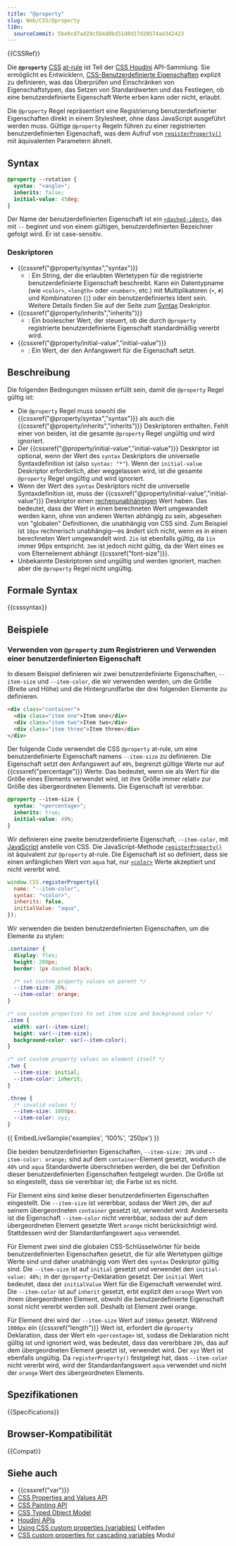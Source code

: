 ```yaml
---
title: "@property"
slug: Web/CSS/@property
l10n:
  sourceCommit: 5be0cd7ad28c5b4d0bd31d8d17d28574ad342423
---
```


{{CSSRef}}

Die **`@property`** [CSS](/de/docs/Web/CSS) [at-rule](/de/docs/Web/CSS/CSS_syntax/At-rule) ist Teil der [CSS Houdini](/de/docs/Web/API/Houdini_APIs) API-Sammlung. Sie ermöglicht es Entwicklern, [CSS-Benutzerdefinierte Eigenschaften](/de/docs/Web/CSS/--*) explizit zu definieren, was das Überprüfen und Einschränken von Eigenschaftstypen, das Setzen von Standardwerten und das Festlegen, ob eine benutzerdefinierte Eigenschaft Werte erben kann oder nicht, erlaubt.

Die `@property` Regel repräsentiert eine Registrierung benutzerdefinierter Eigenschaften direkt in einem Stylesheet, ohne dass JavaScript ausgeführt werden muss. Gültige `@property` Regeln führen zu einer registrierten benutzerdefinierten Eigenschaft, was dem Aufruf von [`registerProperty()`](/de/docs/Web/API/CSS/registerProperty_static) mit äquivalenten Parametern ähnelt.

## Syntax

```css
@property --rotation {
  syntax: "<angle>";
  inherits: false;
  initial-value: 45deg;
}
```

Der Name der benutzerdefinierten Eigenschaft ist ein [`<dashed-ident>`](/de/docs/Web/CSS/dashed-ident), das mit `--` beginnt und von einem gültigen, benutzerdefinierten Bezeichner gefolgt wird. Er ist case-sensitiv.

### Deskriptoren

- {{cssxref("@property/syntax","syntax")}}
  - : Ein String, der die erlaubten Wertetypen für die registrierte benutzerdefinierte Eigenschaft beschreibt.
    Kann ein Datentypname (wie `<color>`, `<length>` oder `<number>`, etc.) mit Multiplikatoren (`+`, `#`) und Kombinatoren (`|`) oder ein benutzerdefiniertes Ident sein.
    Weitere Details finden Sie auf der Seite zum [Syntax](/de/docs/Web/CSS/@property/syntax) Deskriptor.
- {{cssxref("@property/inherits","inherits")}}
  - : Ein boolescher Wert, der steuert, ob die durch `@property` registrierte benutzerdefinierte Eigenschaft standardmäßig vererbt wird.
- {{cssxref("@property/initial-value","initial-value")}}
  - : Ein Wert, der den Anfangswert für die Eigenschaft setzt.

## Beschreibung

Die folgenden Bedingungen müssen erfüllt sein, damit die `@property` Regel gültig ist:

- Die `@property` Regel muss sowohl die {{cssxref("@property/syntax","syntax")}} als auch die {{cssxref("@property/inherits","inherits")}} Deskriptoren enthalten.
  Fehlt einer von beiden, ist die gesamte `@property` Regel ungültig und wird ignoriert.
- Der {{cssxref("@property/initial-value","initial-value")}} Deskriptor ist optional, wenn der Wert des `syntax` Deskriptors die universelle Syntaxdefinition ist (also `syntax: "*"`).
  Wenn der `initial-value` Deskriptor erforderlich, aber weggelassen wird, ist die gesamte `@property` Regel ungültig und wird ignoriert.
- Wenn der Wert des `syntax` Deskriptors nicht die universelle Syntaxdefinition ist, muss der {{cssxref("@property/initial-value","initial-value")}} Deskriptor einen [rechenunabhängigen](https://drafts.css-houdini.org/css-properties-values-api-1/#computationally-independent) Wert haben.
  Das bedeutet, dass der Wert in einen berechneten Wert umgewandelt werden kann, ohne von anderen Werten abhängig zu sein, abgesehen von "globalen" Definitionen, die unabhängig von CSS sind.
  Zum Beispiel ist `10px` rechnerisch unabhängig—es ändert sich nicht, wenn es in einen berechneten Wert umgewandelt wird. `2in` ist ebenfalls gültig, da `1in` immer 96px entspricht. `3em` ist jedoch nicht gültig, da der Wert eines `em` vom Elternelement abhängt {{cssxref("font-size")}}.
- Unbekannte Deskriptoren sind ungültig und werden ignoriert, machen aber die `@property` Regel nicht ungültig.

## Formale Syntax

{{csssyntax}}

## Beispiele

### Verwenden von `@property` zum Registrieren und Verwenden einer benutzerdefinierten Eigenschaft

In diesem Beispiel definieren wir zwei benutzerdefinierte Eigenschaften, `--item-size` und `--item-color`, die wir verwenden werden, um die Größe (Breite und Höhe) und die Hintergrundfarbe der drei folgenden Elemente zu definieren.

```html
<div class="container">
  <div class="item one">Item one</div>
  <div class="item two">Item two</div>
  <div class="item three">Item three</div>
</div>
```

Der folgende Code verwendet die CSS `@property` at-rule, um eine benutzerdefinierte Eigenschaft namens `--item-size` zu definieren. Die Eigenschaft setzt den Anfangswert auf `40%`, begrenzt gültige Werte nur auf {{cssxref("percentage")}} Werte. Das bedeutet, wenn sie als Wert für die Größe eines Elements verwendet wird, ist ihre Größe immer relativ zur Größe des übergeordneten Elements. Die Eigenschaft ist vererbbar.

```css
@property --item-size {
  syntax: "<percentage>";
  inherits: true;
  initial-value: 40%;
}
```

Wir definieren eine zweite benutzerdefinierte Eigenschaft, `--item-color`, mit [JavaScript](/de/docs/Web/JavaScript) anstelle von CSS. Die JavaScript-Methode [`registerProperty()`](/de/docs/Web/API/CSS/registerProperty_static) ist äquivalent zur `@property` at-rule. Die Eigenschaft ist so definiert, dass sie einen anfänglichen Wert von `aqua` hat, nur [`<color>`](/de/docs/Web/CSS/color_value) Werte akzeptiert und nicht vererbt wird.

```js
window.CSS.registerProperty({
  name: "--item-color",
  syntax: "<color>",
  inherits: false,
  initialValue: "aqua",
});
```

Wir verwenden die beiden benutzerdefinierten Eigenschaften, um die Elemente zu stylen:

```css
.container {
  display: flex;
  height: 200px;
  border: 1px dashed black;

  /* set custom property values on parent */
  --item-size: 20%;
  --item-color: orange;
}

/* use custom properties to set item size and background color */
.item {
  width: var(--item-size);
  height: var(--item-size);
  background-color: var(--item-color);
}

/* set custom property values on element itself */
.two {
  --item-size: initial;
  --item-color: inherit;
}

.three {
  /* invalid values */
  --item-size: 1000px;
  --item-color: xyz;
}
```

{{ EmbedLiveSample('examples', '100%', '250px') }}

Die beiden benutzerdefinierten Eigenschaften, `--item-size: 20%` und `--item-color: orange;` sind auf dem `container`-Element gesetzt, wodurch die `40%` und `aqua` Standardwerte überschrieben werden, die bei der Definition dieser benutzerdefinierten Eigenschaften festgelegt wurden. Die Größe ist so eingestellt, dass sie vererbbar ist; die Farbe ist es nicht.

Für Element eins sind keine dieser benutzerdefinierten Eigenschaften eingestellt. Die `--item-size` ist vererbbar, sodass der Wert `20%`, der auf seinem übergeordneten `container` gesetzt ist, verwendet wird. Andererseits ist die Eigenschaft `--item-color` nicht vererbbar, sodass der auf dem übergeordneten Element gesetzte Wert `orange` nicht berücksichtigt wird. Stattdessen wird der Standardanfangswert `aqua` verwendet.

Für Element zwei sind die globalen CSS-Schlüsselwörter für beide benutzerdefinierten Eigenschaften gesetzt, die für alle Wertetypen gültige Werte sind und daher unabhängig vom Wert des `syntax` Deskriptor gültig sind. Die `--item-size` ist auf `initial` gesetzt und verwendet den `initial-value: 40%;` in der `@property`-Deklaration gesetzt. Der `initial` Wert bedeutet, dass der `initialValue` Wert für die Eigenschaft verwendet wird. Die `--item-color` ist auf `inherit` gesetzt, erbt explizit den `orange` Wert von ihrem übergeordneten Element, obwohl die benutzerdefinierte Eigenschaft sonst nicht vererbt werden soll. Deshalb ist Element zwei orange.

Für Element drei wird der `--item-size` Wert auf `1000px` gesetzt. Während `1000px` ein {{cssxref("length")}} Wert ist, erfordert die `@property` Deklaration, dass der Wert ein `<percentage>` ist, sodass die Deklaration nicht gültig ist und ignoriert wird, was bedeutet, dass das vererbbare `20%`, das auf dem übergeordneten Element gesetzt ist, verwendet wird. Der `xyz` Wert ist ebenfalls ungültig. Da `registerProperty()` festgelegt hat, dass `--item-color` nicht vererbt wird, wird der Standardanfangswert `aqua` verwendet und nicht der `orange` Wert des übergeordneten Elements.

## Spezifikationen

{{Specifications}}

## Browser-Kompatibilität

{{Compat}}

## Siehe auch

- {{cssxref("var")}}
- [CSS Properties and Values API](/de/docs/Web/API/CSS_Properties_and_Values_API)
- [CSS Painting API](/de/docs/Web/API/CSS_Painting_API)
- [CSS Typed Object Model](/de/docs/Web/API/CSS_Typed_OM_API)
- [Houdini APIs](/de/docs/Web/API/Houdini_APIs)
- [Using CSS custom properties (variables)](/de/docs/Web/CSS/CSS_cascading_variables/Using_CSS_custom_properties) Leitfaden
- [CSS custom properties for cascading variables](/de/docs/Web/CSS/CSS_cascading_variables) Modul
